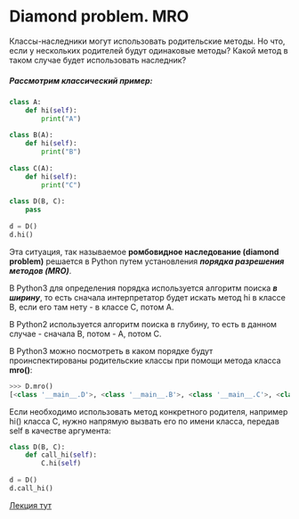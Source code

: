 # Diamond problem. MRO

Классы-наследники могут использовать родительские методы. 
Но что, если у нескольких родителей будут одинаковые методы? 
Какой метод в таком случае будет использовать наследник? 
##### Рассмотрим классический пример:
```python
class A:
    def hi(self):
        print("A")
 
class B(A):
    def hi(self):
        print("B")
 
class C(A):
    def hi(self):
        print("C")
 
class D(B, C):
    pass
 
d = D()
d.hi()
```
Эта ситуация, так называемое **ромбовидное наследование (diamond problem)** решается в Python 
путем установления ***порядка разрешения методов (MRO)***. 

В Python3 для определения порядка используется алгоритм поиска ***в ширину***, 
то есть сначала интерпретатор будет искать метод hi в классе B, 
если его там нету - в классе С, потом A. 

В Python2 используется алгоритм поиска в глубину, то есть в данном случае - сначала B, 
потом - А, потом С. 

В Python3 можно посмотреть в каком порядке будут проинспектированы 
родительские классы при помощи метода класса **mro()**:
```python
>>> D.mro()
[<class '__main__.D'>, <class '__main__.B'>, <class '__main__.C'>, <class '__main__.A'>, <class 'object'>]
```
Если необходимо использовать метод конкретного родителя, например hi() класса С, 
нужно напрямую вызвать его по имени класса, передав self в качестве аргумента:
```python
class D(B, C):
    def call_hi(self):
        C.hi(self)
 
d = D()
d.call_hi()
```

[Лекция тут](https://github.com/PonomaryovVladyslav/PythonCources/blob/master/lesson16.md)